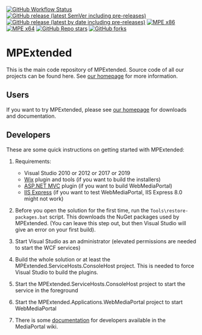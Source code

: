 [![GitHub Workflow Status](https://img.shields.io/github/actions/workflow/status/MPExtended/MPExtended/mpextended.yml?logo=github)](https://github.com/MPExtended/MPExtended/actions)
[![GitHub release (latest SemVer including pre-releases)](https://img.shields.io/github/v/release/MPExtended/MPExtended?include_prereleases)](https://github.com/MPExtended/MPExtended/releases)
[![GitHub release (latest by date including pre-releases)](https://img.shields.io/github/downloads-pre/MPExtended/MPExtended/latest/total?label=release@downloads)](https://github.com/MPExtended/MPExtended/releases)
[![MPE x86](https://img.shields.io/badge/MPE-x86-orange?logo=windows&logoColor=white)](https://github.com/MPExtended/MPExtended/releases)[![MPE x64](https://img.shields.io/badge/x64-blue?logoColor=white)](https://github.com/MPExtended/MPExtended/releases)
[![GitHub Repo stars](https://img.shields.io/github/stars/MPExtended/MPExtended)](https://github.com/MPExtended/MPExtended)
[![GitHub forks](https://img.shields.io/github/forks/MPExtended/MPExtended)](https://github.com/MPExtended/MPExtended)

MPExtended
==========

This is the main code repository of MPExtended. Source code of all our projects can be found here. See 
[our homepage][1] for more information.

Users
-----
If you want to try MPExtended, please see [our homepage][1] for downloads and documentation.

Developers
----------
These are some quick instructions on getting started with MPExtended:

1. Requirements:
   * Visual Studio 2010 or 2012 or 2017 or 2019
   * [Wix][2] plugin and tools (if you want to build the installers)
   * [ASP.NET MVC][3] plugin (if you want to build WebMediaPortal)
   * [IIS Express][4] (if you want to test WebMediaPortal, IIS Express 8.0 might not work)
2. Before you open the solution for the first time, run the ``Tools\restore-packages.bat`` script. This downloads the
   NuGet packages used by MPExtended. (You can leave this step out, but then Visual Studio will give an error on your
   first build).
3. Start Visual Studio as an administrator (elevated permissions are needed to start the WCF services)
4. Build the whole solution or at least the MPExtended.ServiceHosts.ConsoleHost project. This is needed to force
   Visual Studio to build the plugins.
5. Start the MPExtended.ServiceHosts.ConsoleHost project to start the service in the foreground
6. Start the MPExtended.Applications.WebMediaPortal project to start WebMediaPortal
7. There is some [documentation][6] for developers available in the MediaPortal wiki.

   [1]: https://forum.team-mediaportal.com/forums/mpextended.555/
   [2]: http://wixtoolset.org/
   [3]: http://www.asp.net/downloads
   [4]: http://www.microsoft.com/en-us/download/details.aspx?id=1038
   [5]: http://www.microsoft.com/en-us/download/details.aspx?id=17630
   [6]: http://wiki.team-mediaportal.com/1_MEDIAPORTAL_1/17_Extensions/Remote_Access/MPExtended/Developers/Getting_started
